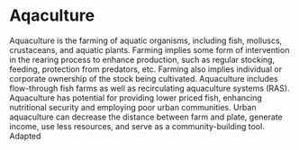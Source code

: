 # Aqaculture
Aquaculture is the farming of aquatic organisms, including fish, molluscs, crustaceans, and aquatic plants. Farming implies some form of intervention in the rearing process to enhance production, such as regular stocking, feeding, protection from predators, etc. Farming also implies individual or corporate ownership of the stock being cultivated. Aquaculture includes flow-through fish farms as well as recirculating aquaculture systems (RAS). Aquaculture has potential for providing lower priced fish, enhancing nutritional security and employing poor urban communities. Urban aquaculture can decrease the distance between farm and plate, generate income, use less resources, and serve as a community-building tool. Adapted
